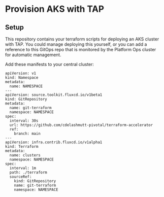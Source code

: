 # Provision AKS with TAP

## Setup
This repository contains your terraform scripts for deploying an AKS cluster with TAP.  You could manage deploying this yourself, or you can add a reference to this GitOps repo that is monitored by the Platform Ops cluster for automatic management.

Add these manifests to your central cluster:
```
apiVersion: v1
kind: Namespace
metadata:
  name: NAMESPACE
---
apiVersion: source.toolkit.fluxcd.io/v1beta1
kind: GitRepository
metadata:
  name: git-terraform
  namespace: NAMESPACE
spec:
  interval: 30s
  url: https://github.com/cdelashmutt-pivotal/terraform-accelerator
  ref:
    branch: main
---
apiVersion: infra.contrib.fluxcd.io/v1alpha1
kind: Terraform
metadata:
  name: clusters
  namespace: NAMESPACE
spec:
  interval: 1m
  path: ./terraform
  sourceRef:
    kind: GitRepository
    name: git-terraform
    namespace: NAMESPACE
```
